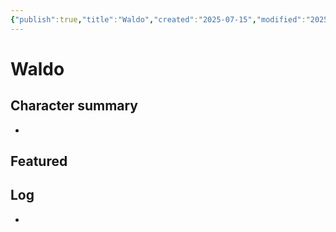 ```yaml
---
{"publish":true,"title":"Waldo","created":"2025-07-15","modified":"2025-07-16T00:51:57.941+02:00","cssclasses":""}
---
```



# Waldo

## Character summary
* 

## Featured


## Log
* 